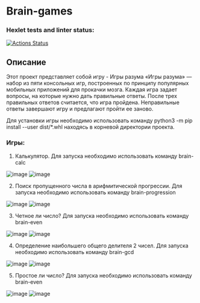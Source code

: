 # Brain-games
### Hexlet tests and linter status:
[![Actions Status](https://github.com/Arem1n/python-project-49/workflows/hexlet-check/badge.svg)](https://github.com/Arem1n/python-project-49/actions)
## Описание
Этот проект представляет собой игру - Игры разума
«Игры разума» — набор из пяти консольных игр, построенных по принципу популярных мобильных приложений для прокачки мозга. Каждая игра задает вопросы, на которые нужно дать правильные ответы. После трех правильных ответов считается, что игра пройдена. Неправильные ответы завершают игру и предлагают пройти ее заново.

Для установки игры необходимо использовать команду python3 -m pip install --user dist/*.whl находясь в корневой директории проекта.

### Игры:

1. Калькулятор. Для запуска необходимо использовать команду brain-calc

![image](https://user-images.githubusercontent.com/123095442/214915475-ba1172e4-72f9-4a0b-9654-8e0a476e416b.png)
![image](https://user-images.githubusercontent.com/123095442/214915586-48294628-417b-4bda-a624-98ab98728611.png)


2. Поиск пропущенного числа в арифмитической прогрессии. Для запуска необходимо использовать команду brain-progression

![image](https://user-images.githubusercontent.com/123095442/214915951-8c5b7e8b-3f90-4049-bac8-dbb18ec7bf25.png)
![image](https://user-images.githubusercontent.com/123095442/214916036-9ba64822-42a0-4c72-8663-13dffe666369.png)


3. Четное ли число? Для запуска необходимо использовать команду brain-even

![image](https://user-images.githubusercontent.com/123095442/214916457-eef3011f-0203-4274-aad3-063dadd28399.png)
![image](https://user-images.githubusercontent.com/123095442/214916536-f0e30351-af8f-4fe1-ba95-0b751cb40c96.png)


4. Определение наибольшего общего делителя 2 чисел. Для запуска необходимо использовать команду brain-gcd

![image](https://user-images.githubusercontent.com/123095442/214916785-a97be5b3-8942-4d31-ba0e-3cdd3d0f8277.png)
![image](https://user-images.githubusercontent.com/123095442/214916833-7274dcc4-fb1d-4353-909c-6a22c23cc248.png)


5. Простое ли число? Для запуска необходимо использовать команду brain-even

![image](https://user-images.githubusercontent.com/123095442/214916983-3526d587-c5d5-4ec5-9f9a-da4c77febb79.png)
![image](https://user-images.githubusercontent.com/123095442/214917028-c1dc206c-ca23-4c42-b7d5-706c55ef39bc.png)


